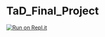 # TaD_Final_Project

[![Run on Repl.it](https://repl.it/badge/github/angelaaaateng/TaD_Final_Project)](https://repl.it/github/angelaaaateng/TaD_Final_Project)
